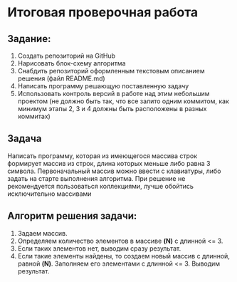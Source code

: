 # Итоговая проверочная работа
## Задание:
1. Создать репозиторий на GitHub
2. Нарисовать блок-схему алгоритма
3. Снабдить репозиторий оформленным текстовым описанием решения (файл README.md)
4. Написать программу решающую поставленную задачу
5. Использовать контроль версий в работе над этим небольшим проектом (не должно быть так, что все залито одним коммитом, как минимум этапы 2, 3 и 4 должны быть расположены в разных коммитах)

## Задача
Написать программу, которая из имеющегося массива строк формирует массив из строк, длина которых меньше либо равна 3 символа. Первоначальный массив можно ввести с клавиатуры, либо задать на старте выполнения алгоритма. При решение не рекомендуется пользоваться коллекциями, лучше обойтись исключительно массивами

## Алгоритм решения задачи:

1. Задаем массив.
2. Определяем количество элементов в массиве __(N)__  с длинной <= 3.
3. Если таких элементов нет, выводим сразу результат.
4. Если такие элементы найдены, то создаем новый массив с длинной, равной __(N)__. Заполняем его элементами с длинной <= 3. Выводим результат.
